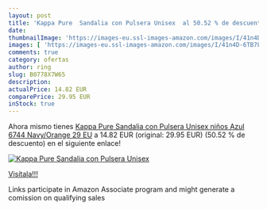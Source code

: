 ```yaml
---
layout: post
title: 'Kappa Pure  Sandalia con Pulsera Unisex  al 50.52 % de descuento'
date: 
thumbnailImage: 'https://images-eu.ssl-images-amazon.com/images/I/41n4D-6TB7L._SL200_.jpg'
images: [ 'https://images-eu.ssl-images-amazon.com/images/I/41n4D-6TB7L._SL200_.jpg' ]
comments: true
category: ofertas
author: ring
slug: B0778X7W65
description:
actualPrice: 14.82 EUR
comparePrice: 29.95 EUR
inStock: true
---
```


Ahora mismo tienes [Kappa Pure  Sandalia con Pulsera Unisex niños  Azul 6744 Navy/Orange  29 EU](https://www.amazon.es/dp/B0778X7W65/?tag=tolees-21) a 14.82 EUR (original: 29.95 EUR) (50.52 %  de descuento) en el siguiente enlace!

[![Kappa Pure  Sandalia con Pulsera Unisex ](https://images-eu.ssl-images-amazon.com/images/I/41n4D-6TB7L._SL200_.jpg)](https://www.amazon.es/dp/B0778X7W65/?tag=tolees-21)

[Visítala!!!](https://www.amazon.es/dp/B0778X7W65/?tag=tolees-21)

Links participate in Amazon Associate program and might generate a comission on qualifying sales
